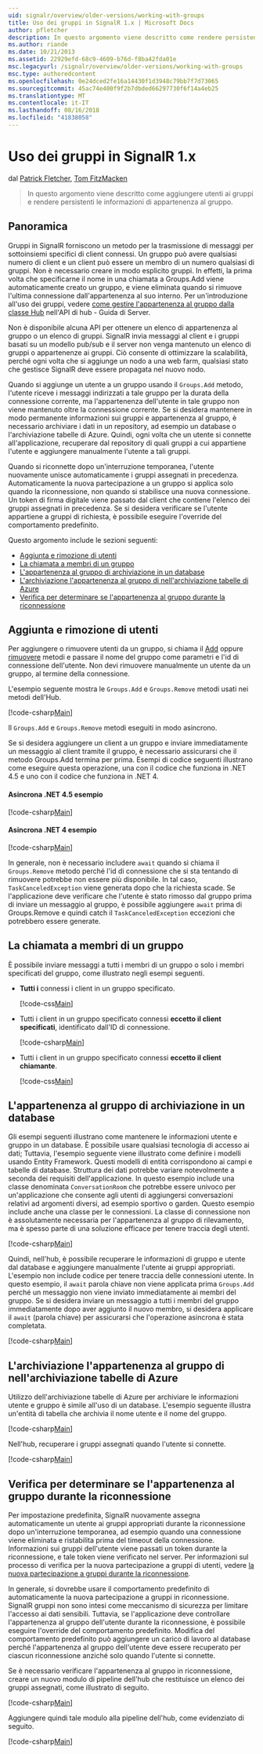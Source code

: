 ```yaml
---
uid: signalr/overview/older-versions/working-with-groups
title: Uso dei gruppi in SignalR 1.x | Microsoft Docs
author: pfletcher
description: In questo argomento viene descritto come rendere persistenti le informazioni di appartenenza al gruppo con l'API dell'Hub.
ms.author: riande
ms.date: 10/21/2013
ms.assetid: 22929efd-68c9-4609-b76d-f8ba42fda01e
msc.legacyurl: /signalr/overview/older-versions/working-with-groups
msc.type: authoredcontent
ms.openlocfilehash: 0e24dced2fe16a14430f1d3948c79bb7f7d73065
ms.sourcegitcommit: 45ac74e400f9f2b7dbded66297730f6f14a4eb25
ms.translationtype: MT
ms.contentlocale: it-IT
ms.lasthandoff: 08/16/2018
ms.locfileid: "41838058"
---
```

<a name="working-with-groups-in-signalr-1x"></a>Uso dei gruppi in SignalR 1.x
====================
dal [Patrick Fletcher](https://github.com/pfletcher), [Tom FitzMacken](https://github.com/tfitzmac)

> In questo argomento viene descritto come aggiungere utenti ai gruppi e rendere persistenti le informazioni di appartenenza al gruppo.


## <a name="overview"></a>Panoramica

Gruppi in SignalR forniscono un metodo per la trasmissione di messaggi per sottoinsiemi specifici di client connessi. Un gruppo può avere qualsiasi numero di client e un client può essere un membro di un numero qualsiasi di gruppi. Non è necessario creare in modo esplicito gruppi. In effetti, la prima volta che specificarne il nome in una chiamata a Groups.Add viene automaticamente creato un gruppo, e viene eliminata quando si rimuove l'ultima connessione dall'appartenenza al suo interno. Per un'introduzione all'uso dei gruppi, vedere [come gestire l'appartenenza al gruppo dalla classe Hub](index.md) nell'API di hub - Guida di Server.

Non è disponibile alcuna API per ottenere un elenco di appartenenza al gruppo o un elenco di gruppi. SignalR invia messaggi al client e i gruppi basati su un modello pub/sub e il server non venga mantenuto un elenco di gruppi o appartenenze ai gruppi. Ciò consente di ottimizzare la scalabilità, perché ogni volta che si aggiunge un nodo a una web farm, qualsiasi stato che gestisce SignalR deve essere propagata nel nuovo nodo.

Quando si aggiunge un utente a un gruppo usando il `Groups.Add` metodo, l'utente riceve i messaggi indirizzati a tale gruppo per la durata della connessione corrente, ma l'appartenenza dell'utente in tale gruppo non viene mantenuto oltre la connessione corrente. Se si desidera mantenere in modo permanente informazioni sui gruppi e appartenenza al gruppo, è necessario archiviare i dati in un repository, ad esempio un database o l'archiviazione tabelle di Azure. Quindi, ogni volta che un utente si connette all'applicazione, recuperare dal repository di quali gruppi a cui appartiene l'utente e aggiungere manualmente l'utente a tali gruppi.

Quando si riconnette dopo un'interruzione temporanea, l'utente nuovamente unisce automaticamente i gruppi assegnati in precedenza. Automaticamente la nuova partecipazione a un gruppo si applica solo quando la riconnessione, non quando si stabilisce una nuova connessione. Un token di firma digitale viene passato dal client che contiene l'elenco dei gruppi assegnati in precedenza. Se si desidera verificare se l'utente appartiene a gruppi di richiesta, è possibile eseguire l'override del comportamento predefinito.

Questo argomento include le sezioni seguenti:

- [Aggiunta e rimozione di utenti](#add)
- [La chiamata a membri di un gruppo](#call)
- [L'appartenenza al gruppo di archiviazione in un database](#storedatabase)
- [L'archiviazione l'appartenenza al gruppo di nell'archiviazione tabelle di Azure](#storeazuretable)
- [Verifica per determinare se l'appartenenza al gruppo durante la riconnessione](#verify)

<a id="add"></a>

## <a name="adding-and-removing-users"></a>Aggiunta e rimozione di utenti

Per aggiungere o rimuovere utenti da un gruppo, si chiama il [Add](https://msdn.microsoft.com/library/microsoft.aspnet.signalr.igroupmanager.add(v=vs.111).aspx) oppure [rimuovere](https://msdn.microsoft.com/library/microsoft.aspnet.signalr.igroupmanager.remove(v=vs.111).aspx) metodi e passare il nome del gruppo come parametri e l'id di connessione dell'utente. Non devi rimuovere manualmente un utente da un gruppo, al termine della connessione.

L'esempio seguente mostra le `Groups.Add` e `Groups.Remove` metodi usati nei metodi dell'Hub.

[!code-csharp[Main](working-with-groups/samples/sample1.cs?highlight=5,10)]

Il `Groups.Add` e `Groups.Remove` metodi eseguiti in modo asincrono.

Se si desidera aggiungere un client a un gruppo e inviare immediatamente un messaggio al client tramite il gruppo, è necessario assicurarsi che il metodo Groups.Add termina per prima. Esempi di codice seguenti illustrano come eseguire questa operazione, una con il codice che funziona in .NET 4.5 e uno con il codice che funziona in .NET 4.

#### <a name="asynchronous-net-45-example"></a>Asincrona .NET 4.5 esempio

[!code-csharp[Main](working-with-groups/samples/sample2.cs?highlight=1,3)]

#### <a name="asynchronous-net-4-example"></a>Asincrona .NET 4 esempio

[!code-csharp[Main](working-with-groups/samples/sample3.cs?highlight=3-4)]

In generale, non è necessario includere `await` quando si chiama il `Groups.Remove` metodo perché l'id di connessione che si sta tentando di rimuovere potrebbe non essere più disponibile. In tal caso, `TaskCanceledException` viene generata dopo che la richiesta scade. Se l'applicazione deve verificare che l'utente è stato rimosso dal gruppo prima di inviare un messaggio al gruppo, è possibile aggiungere `await` prima di Groups.Remove e quindi catch il `TaskCanceledException` eccezioni che potrebbero essere generate.

<a id="call"></a>

## <a name="calling-members-of-a-group"></a>La chiamata a membri di un gruppo

È possibile inviare messaggi a tutti i membri di un gruppo o solo i membri specificati del gruppo, come illustrato negli esempi seguenti.

- **Tutti i** connessi i client in un gruppo specificato. 

    [!code-css[Main](working-with-groups/samples/sample4.css)]
- Tutti i client in un gruppo specificato connessi **eccetto il client specificati**, identificato dall'ID di connessione. 

    [!code-csharp[Main](working-with-groups/samples/sample5.cs)]
- Tutti i client in un gruppo specificato connessi **eccetto il client chiamante**. 

    [!code-css[Main](working-with-groups/samples/sample6.css)]

<a id="storedatabase"></a>

## <a name="storing-group-membership-in-a-database"></a>L'appartenenza al gruppo di archiviazione in un database

Gli esempi seguenti illustrano come mantenere le informazioni utente e gruppo in un database. È possibile usare qualsiasi tecnologia di accesso ai dati; Tuttavia, l'esempio seguente viene illustrato come definire i modelli usando Entity Framework. Questi modelli di entità corrispondono ai campi e tabelle di database. Struttura dei dati potrebbe variare notevolmente a seconda dei requisiti dell'applicazione. In questo esempio include una classe denominata `ConversationRoom` che potrebbe essere univoco per un'applicazione che consente agli utenti di aggiungersi conversazioni relativi ad argomenti diversi, ad esempio sportivo o garden. Questo esempio include anche una classe per le connessioni. La classe di connessione non è assolutamente necessaria per l'appartenenza al gruppo di rilevamento, ma è spesso parte di una soluzione efficace per tenere traccia degli utenti.

[!code-csharp[Main](working-with-groups/samples/sample7.cs)]

Quindi, nell'hub, è possibile recuperare le informazioni di gruppo e utente dal database e aggiungere manualmente l'utente ai gruppi appropriati. L'esempio non include codice per tenere traccia delle connessioni utente. In questo esempio, il `await` parola chiave non viene applicata prima `Groups.Add` perché un messaggio non viene inviato immediatamente ai membri del gruppo. Se si desidera inviare un messaggio a tutti i membri del gruppo immediatamente dopo aver aggiunto il nuovo membro, si desidera applicare il `await` (parola chiave) per assicurarsi che l'operazione asincrona è stata completata.

[!code-csharp[Main](working-with-groups/samples/sample8.cs)]

<a id="storeazuretable"></a>

## <a name="storing-group-membership-in-azure-table-storage"></a>L'archiviazione l'appartenenza al gruppo di nell'archiviazione tabelle di Azure

Utilizzo dell'archiviazione tabelle di Azure per archiviare le informazioni utente e gruppo è simile all'uso di un database. L'esempio seguente illustra un'entità di tabella che archivia il nome utente e il nome del gruppo.

[!code-csharp[Main](working-with-groups/samples/sample9.cs)]

Nell'hub, recuperare i gruppi assegnati quando l'utente si connette.

[!code-csharp[Main](working-with-groups/samples/sample10.cs)]

<a id="verify"></a>

## <a name="verifying-group-membership-when-reconnecting"></a>Verifica per determinare se l'appartenenza al gruppo durante la riconnessione

Per impostazione predefinita, SignalR nuovamente assegna automaticamente un utente ai gruppi appropriati durante la riconnessione dopo un'interruzione temporanea, ad esempio quando una connessione viene eliminata e ristabilita prima del timeout della connessione. Informazioni sui gruppi dell'utente viene passati un token durante la riconnessione, e tale token viene verificato nel server. Per informazioni sul processo di verifica per la nuova partecipazione a gruppi di utenti, vedere [la nuova partecipazione a gruppi durante la riconnessione](index.md).

In generale, si dovrebbe usare il comportamento predefinito di automaticamente la nuova partecipazione a gruppi in riconnessione. SignalR gruppi non sono intesi come meccanismo di sicurezza per limitare l'accesso ai dati sensibili. Tuttavia, se l'applicazione deve controllare l'appartenenza al gruppo dell'utente durante la riconnessione, è possibile eseguire l'override del comportamento predefinito. Modifica del comportamento predefinito può aggiungere un carico di lavoro al database perché l'appartenenza al gruppo dell'utente deve essere recuperato per ciascun riconnessione anziché solo quando l'utente si connette.

Se è necessario verificare l'appartenenza al gruppo in riconnessione, creare un nuovo modulo di pipeline dell'hub che restituisce un elenco dei gruppi assegnati, come illustrato di seguito.

[!code-csharp[Main](working-with-groups/samples/sample11.cs)]

Aggiungere quindi tale modulo alla pipeline dell'hub, come evidenziato di seguito.

[!code-csharp[Main](working-with-groups/samples/sample12.cs?highlight=10)]
